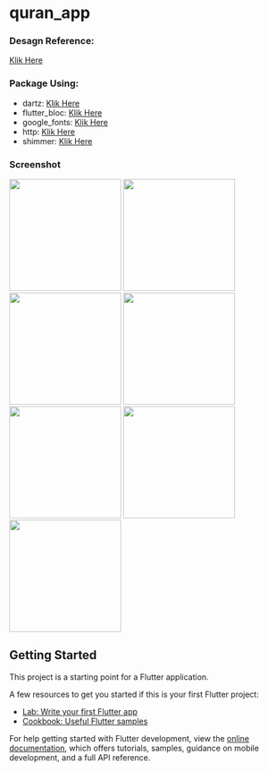 # quran_app

### Desagn Reference:
[Klik Here](https://www.figma.com/community/file/966921639679380402)

### Package Using:
* dartz: [Klik Here](https://pub.dev/packages/dartz)
* flutter_bloc: [Klik Here](https://pub.dev/packages/flutter_bloc)
* google_fonts: [Klik Here](https://pub.dev/packages/google_fonts)
* http: [Klik Here](https://pub.dev/packages/http)
* shimmer: [Klik Here](https://pub.dev/packages/shimmer)

### Screenshot
<img src="https://i.imgur.com/X1ZQCvH.png" width="200"> <img src="https://i.imgur.com/KH569Nd.png" width="200"> <img src="https://i.imgur.com/To5RjKw.png" width="200"> <img src="https://i.imgur.com/JQFaT6h.png" width="200"> <img src="https://i.imgur.com/romFUxj.png" width="200"> <img src="https://i.imgur.com/jB4K92a.png" width="200"> <img src="https://i.imgur.com/SzasMGG.png" width="200">

## Getting Started

This project is a starting point for a Flutter application.

A few resources to get you started if this is your first Flutter project:

- [Lab: Write your first Flutter app](https://docs.flutter.dev/get-started/codelab)
- [Cookbook: Useful Flutter samples](https://docs.flutter.dev/cookbook)

For help getting started with Flutter development, view the
[online documentation](https://docs.flutter.dev/), which offers tutorials,
samples, guidance on mobile development, and a full API reference.
